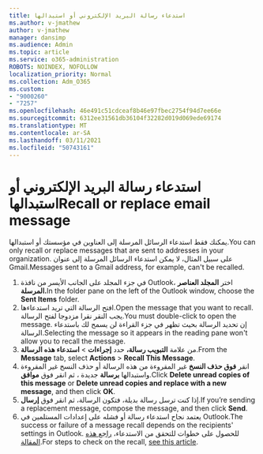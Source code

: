 ```yaml
---
title: استدعاء رسالة البريد الإلكتروني أو استبدالها
ms.author: v-jmathew
author: v-jmathew
manager: dansimp
ms.audience: Admin
ms.topic: article
ms.service: o365-administration
ROBOTS: NOINDEX, NOFOLLOW
localization_priority: Normal
ms.collection: Adm_O365
ms.custom:
- "9000260"
- "7257"
ms.openlocfilehash: 46e491c51cdceaf8b46e97fbec2754f94d7ee66e
ms.sourcegitcommit: 6312ee31561db36104f32282d019d069ede69174
ms.translationtype: MT
ms.contentlocale: ar-SA
ms.lasthandoff: 03/11/2021
ms.locfileid: "50743161"
---
```

# <a name="recall-or-replace-email-message"></a><span data-ttu-id="2d9a5-102">استدعاء رسالة البريد الإلكتروني أو استبدالها</span><span class="sxs-lookup"><span data-stu-id="2d9a5-102">Recall or replace email message</span></span>

<span data-ttu-id="2d9a5-103">يمكنك فقط استدعاء الرسائل المرسلة إلى العناوين في مؤسستك أو استبدالها.</span><span class="sxs-lookup"><span data-stu-id="2d9a5-103">You can only recall or replace messages that are sent to addresses in your organization.</span></span> <span data-ttu-id="2d9a5-104">على سبيل المثال، لا يمكن استدعاء الرسائل المرسلة إلى عنوان Gmail.</span><span class="sxs-lookup"><span data-stu-id="2d9a5-104">Messages sent to a Gmail address, for example, can't be recalled.</span></span>

1. <span data-ttu-id="2d9a5-105">في جزء المجلد على الجانب الأيسر من نافذة Outlook، اختر **المجلد العناصر المرسلة.**</span><span class="sxs-lookup"><span data-stu-id="2d9a5-105">In the folder pane on the left of the Outlook window, choose the **Sent Items** folder.</span></span>
2. <span data-ttu-id="2d9a5-106">افتح الرسالة التي تريد استدعاءها.</span><span class="sxs-lookup"><span data-stu-id="2d9a5-106">Open the message that you want to recall.</span></span> <span data-ttu-id="2d9a5-107">يجب النقر نقرا مزدوجا لفتح الرسالة.</span><span class="sxs-lookup"><span data-stu-id="2d9a5-107">You must double-click to open the message.</span></span> <span data-ttu-id="2d9a5-108">إن تحديد الرسالة بحيث تظهر في جزء القراءة لن يسمح لك باستدعاء الرسالة.</span><span class="sxs-lookup"><span data-stu-id="2d9a5-108">Selecting the message so it appears in the reading pane won't allow you to recall the message.</span></span>
3. <span data-ttu-id="2d9a5-109">من علامة **التبويب رسالة،** حدد **إجراءات**  >  **استدعاء هذه الرسالة**.</span><span class="sxs-lookup"><span data-stu-id="2d9a5-109">From the **Message** tab, select **Actions** > **Recall This Message**.</span></span>
4. <span data-ttu-id="2d9a5-110">انقر **فوق حذف النسخ** غير المقروءة من هذه الرسالة أو حذف النسخ غير المقروءة واستبدالها **برسالة** جديدة ، ثم انقر فوق **موافق**.</span><span class="sxs-lookup"><span data-stu-id="2d9a5-110">Click **Delete unread copies of this message** or **Delete unread copies and replace with a new message**, and then click **OK**.</span></span>
5. <span data-ttu-id="2d9a5-111">إذا كنت ترسل رسالة بديلة، فتكون الرسالة، ثم انقر فوق **إرسال**.</span><span class="sxs-lookup"><span data-stu-id="2d9a5-111">If you’re sending a replacement message, compose the message, and then click **Send**.</span></span>
6. <span data-ttu-id="2d9a5-112">يعتمد نجاح استدعاء رسالة أو فشله على إعدادات المستلمين في Outlook.</span><span class="sxs-lookup"><span data-stu-id="2d9a5-112">The success or failure of a message recall depends on the recipients' settings in Outlook.</span></span> <span data-ttu-id="2d9a5-113">للحصول على خطوات للتحقق من الاستدعاء، [راجع هذه المقالة](https://support.office.com/article/recall-or-replace-an-email-message-that-you-sent-35027f88-d655-4554-b4f8-6c0729a723a0#tocheck).</span><span class="sxs-lookup"><span data-stu-id="2d9a5-113">For steps to check on the recall, [see this article](https://support.office.com/article/recall-or-replace-an-email-message-that-you-sent-35027f88-d655-4554-b4f8-6c0729a723a0#tocheck).</span></span>
